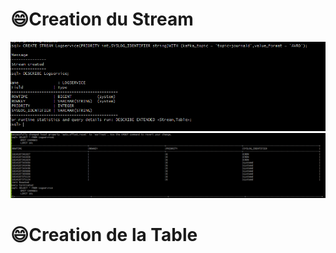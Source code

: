 # :smile:Creation du Stream 
![image](stream1.PNG)
![image](stream2.PNG)

# :smile:Creation de la Table 

